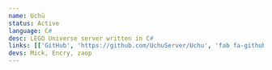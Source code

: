 ```yaml
---
name: Uchū
status: Active
language: C#
desc: LEGO Universe server written in C#
links: [['GitHub', 'https://github.com/UchuServer/Uchu', 'fab fa-github'], ['Discord', 'https://discord.gg/EFuTB8XZSV', 'fab fa-discord']]
devs: Mick, Encry, zaop
---
```

